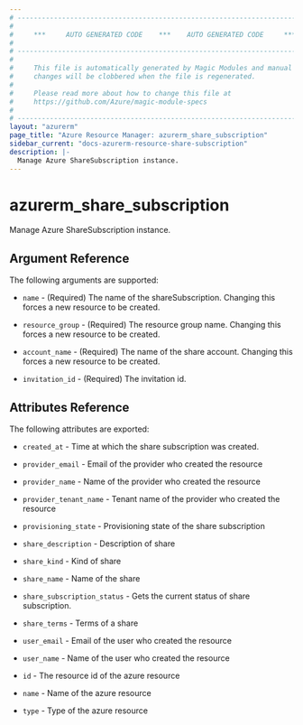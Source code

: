```yaml
---
# ----------------------------------------------------------------------------
#
#     ***     AUTO GENERATED CODE    ***    AUTO GENERATED CODE     ***
#
# ----------------------------------------------------------------------------
#
#     This file is automatically generated by Magic Modules and manual
#     changes will be clobbered when the file is regenerated.
#
#     Please read more about how to change this file at
#     https://github.com/Azure/magic-module-specs
#
# ----------------------------------------------------------------------------
layout: "azurerm"
page_title: "Azure Resource Manager: azurerm_share_subscription"
sidebar_current: "docs-azurerm-resource-share-subscription"
description: |-
  Manage Azure ShareSubscription instance.
---
```


# azurerm_share_subscription

Manage Azure ShareSubscription instance.


## Argument Reference

The following arguments are supported:

* `name` - (Required) The name of the shareSubscription. Changing this forces a new resource to be created.

* `resource_group` - (Required) The resource group name. Changing this forces a new resource to be created.

* `account_name` - (Required) The name of the share account. Changing this forces a new resource to be created.

* `invitation_id` - (Required) The invitation id.

## Attributes Reference

The following attributes are exported:

* `created_at` - Time at which the share subscription was created.

* `provider_email` - Email of the provider who created the resource

* `provider_name` - Name of the provider who created the resource

* `provider_tenant_name` - Tenant name of the provider who created the resource

* `provisioning_state` - Provisioning state of the share subscription

* `share_description` - Description of share

* `share_kind` - Kind of share

* `share_name` - Name of the share

* `share_subscription_status` - Gets the current status of share subscription.

* `share_terms` - Terms of a share

* `user_email` - Email of the user who created the resource

* `user_name` - Name of the user who created the resource

* `id` - The resource id of the azure resource

* `name` - Name of the azure resource

* `type` - Type of the azure resource
